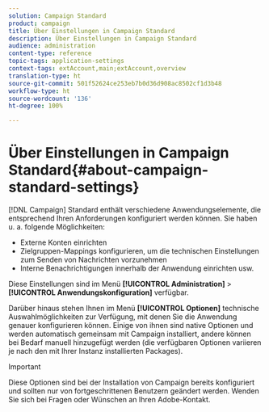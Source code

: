 ```yaml
---
solution: Campaign Standard
product: campaign
title: Über Einstellungen in Campaign Standard
description: Über Einstellungen in Campaign Standard
audience: administration
content-type: reference
topic-tags: application-settings
context-tags: extAccount,main;extAccount,overview
translation-type: ht
source-git-commit: 501f52624ce253eb7b0d36d908ac8502cf1d3b48
workflow-type: ht
source-wordcount: '136'
ht-degree: 100%

---
```



# Über Einstellungen in Campaign Standard{#about-campaign-standard-settings}

[!DNL Campaign] Standard enthält verschiedene Anwendungselemente, die entsprechend Ihren Anforderungen konfiguriert werden können. Sie haben u. a. folgende Möglichkeiten:

* Externe Konten einrichten
* Zielgruppen-Mappings konfigurieren, um die technischen Einstellungen zum Senden von Nachrichten vorzunehmen
* Interne Benachrichtigungen innerhalb der Anwendung einrichten usw.

Diese Einstellungen sind im Menü **[!UICONTROL Administration]** > **[!UICONTROL Anwendungskonfiguration]** verfügbar.

Darüber hinaus stehen Ihnen im Menü **[!UICONTROL Optionen]** technische Auswahlmöglichkeiten zur Verfügung, mit denen Sie die Anwendung genauer konfigurieren können. Einige von ihnen sind native Optionen und werden automatisch gemeinsam mit Campaign installiert, andere können bei Bedarf manuell hinzugefügt werden (die verfügbaren Optionen variieren je nach den mit Ihrer Instanz installierten Packages).

>[!IMPORTANT]
>
>Diese Optionen sind bei der Installation von Campaign bereits konfiguriert und sollten nur von fortgeschrittenen Benutzern geändert werden. Wenden Sie sich bei Fragen oder Wünschen an Ihren Adobe-Kontakt.

